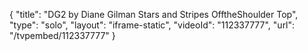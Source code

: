 {
    "title": "DG2 by Diane Gilman Stars and Stripes OfftheShoulder Top",
    "type": "solo",
    "layout": "iframe-static",
    "videoId": "112337777",
    "url": "\/tvpembed\/112337777"
}